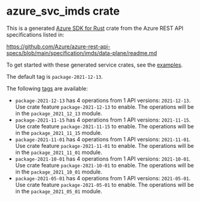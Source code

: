 # azure_svc_imds crate

This is a generated [Azure SDK for Rust](https://github.com/Azure/azure-sdk-for-rust) crate from the Azure REST API specifications listed in:

https://github.com/Azure/azure-rest-api-specs/blob/main/specification/imds/data-plane/readme.md

To get started with these generated service crates, see the [examples](https://github.com/Azure/azure-sdk-for-rust/blob/main/services/README.md#examples).

The default tag is `package-2021-12-13`.

The following [tags](https://github.com/Azure/azure-sdk-for-rust/blob/main/services/tags.md) are available:

- `package-2021-12-13` has 4 operations from 1 API versions: `2021-12-13`. Use crate feature `package-2021-12-13` to enable. The operations will be in the `package_2021_12_13` module.
- `package-2021-11-15` has 4 operations from 1 API versions: `2021-11-15`. Use crate feature `package-2021-11-15` to enable. The operations will be in the `package_2021_11_15` module.
- `package-2021-11-01` has 4 operations from 1 API versions: `2021-11-01`. Use crate feature `package-2021-11-01` to enable. The operations will be in the `package_2021_11_01` module.
- `package-2021-10-01` has 4 operations from 1 API versions: `2021-10-01`. Use crate feature `package-2021-10-01` to enable. The operations will be in the `package_2021_10_01` module.
- `package-2021-05-01` has 4 operations from 1 API versions: `2021-05-01`. Use crate feature `package-2021-05-01` to enable. The operations will be in the `package_2021_05_01` module.